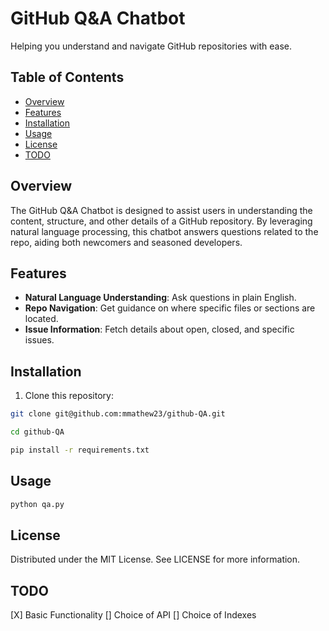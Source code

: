 # GitHub Q&A Chatbot

Helping you understand and navigate GitHub repositories with ease.

## Table of Contents

- [Overview](#overview)
- [Features](#features)
- [Installation](#installation)
- [Usage](#usage)
- [License](#license)
- [TODO](#todo)

## Overview

The GitHub Q&A Chatbot is designed to assist users in understanding the content, structure, and other details of a GitHub repository. By leveraging natural language processing, this chatbot answers questions related to the repo, aiding both newcomers and seasoned developers.

## Features

- **Natural Language Understanding**: Ask questions in plain English.
- **Repo Navigation**: Get guidance on where specific files or sections are located.
- **Issue Information**: Fetch details about open, closed, and specific issues.

## Installation

1. Clone this repository:
```bash
git clone git@github.com:mmathew23/github-QA.git
```

```bash
cd github-QA
```
```bash
pip install -r requirements.txt
```

## Usage

```python
python qa.py
```

## License
Distributed under the MIT License. See LICENSE for more information.


## TODO
[X] Basic Functionality
[] Choice of API
[] Choice of Indexes
